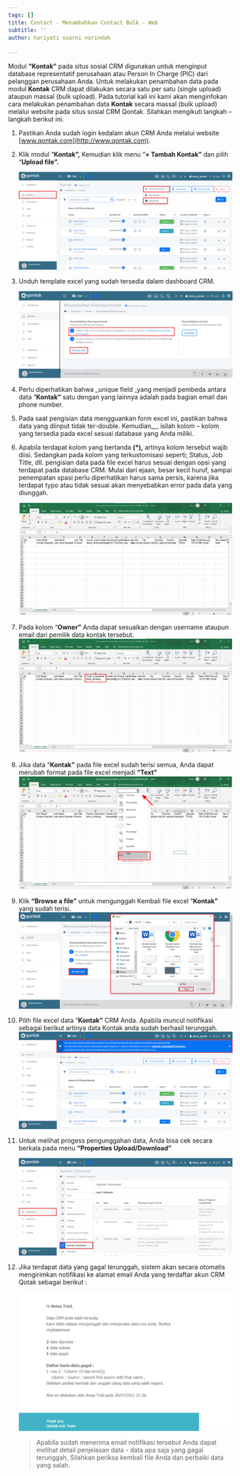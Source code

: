 ```yaml
---
tags: []
title: Contact - Menambahkan Contact Bulk - Web
subtitle: ''
author: hariyati suarni nurindah

---
```

Modul **“Kontak”** pada situs sosial CRM digunakan untuk menginput database representatif perusahaan atau Person In Charge (PIC) dari pelanggan perusahaan Anda. Untuk melakukan penambahan data pada modul **Kontak** CRM dapat dilakukan secara satu per satu (single upload) ataupun massal (bulk upload). Pada tutorial kali ini kami akan menginfokan cara melakukan penambahan data **Kontak** secara massal (bulk upload) melalui website pada situs sosial CRM Qontak. Silahkan mengikuti langkah – langkah berikut ini.

 1. Pastikan Anda sudah login kedalam akun CRM Anda melalui website [www.qontak.com](http://www.qontak.com).
 2. Klik modul “**Kontak”,** Kemudian klik menu “**+ Tambah Kontak”** dan pilih “**Upload file”.**

    ![](/uploads/kontakbukl1.PNG)
 3. Unduh template excel yang sudah tersedia dalam dashboard CRM.

    ![](/uploads/screencapture-qontak-crm-leads-multiple-new-2021-09-30-13_45_58.png)
 4. Perlu diperhatikan bahwa _unique field _yang menjadi pembeda antara data “**Kontak”** satu dengan yang lainnya adalah pada bagian email dan phone number.
 5. Pada saat pengisian data mengguankan form excel ini, pastikan bahwa data yang diinput tidak ter-double. Kemudian_,_ isilah kolom – kolom yang tersedia pada excel sesuai database yang Anda miliki.
 6. Apabila terdapat kolom yang bertanda **(*),** artinya kolom tersebut wajib diisi. Sedangkan pada kolom yang terkustomisasi seperti; Status, Job Title, dll. pengisian data pada file excel harus sesuai dengan opsi yang terdapat pada database CRM. Mulai dari ejaan, besar kecil huruf, sampai penempatan spasi perlu diperhatikan harus sama persis, karena jika terdapat typo atau tidak sesuai akan menyebabkan error pada data yang diunggah.

    ![](/uploads/bulkontak4.PNG)
 7. Pada kolom “**Owner”** Anda dapat sesuaikan dengan username ataupun email dari pemilik data kontak tersebut.  
    ![](/uploads/bulkontak5.PNG)
 8. Jika data “**Kontak”** pada file excel sudah terisi semua, Anda dapat merubah format pada file excel menjadi **“Text”**  
    ![](/uploads/bulkontak6.PNG)
 9. Klik **“Browse a file”** untuk mengunggah Kembali file excel “**Kontak”** yang sudah terisi.  
    ![](/uploads/bulkontak3.PNG)
10. Pilih file excel data “**Kontak”** CRM Anda. Apabila muncul notifikasi sebagai berikut artinya data Kontak anda sudah berhasil terunggah.  
    ![](/uploads/kontakbukl2.PNG)
11. Untuk melihat progess pengunggahan data, Anda bisa cek secara berkala pada menu **“Properties Upload/Download”**

    ![](/uploads/kontakbukl3.PNG)
12. Jika terdapat data yang gagal terunggah, sistem akan secara otomatis mengirimkan notifikasi ke alamat email Anda yang terdaftar akun CRM Qotak sebagai berikut :

    ![](/uploads/bulkontak9.PNG)

    > Apabila sudah menerima email notifikasi tersebut Anda dapat melihat detail penjelasan data - data apa saja yang gagal terunggah, Silahkan periksa kembali file Anda dan perbaiki data yang salah.